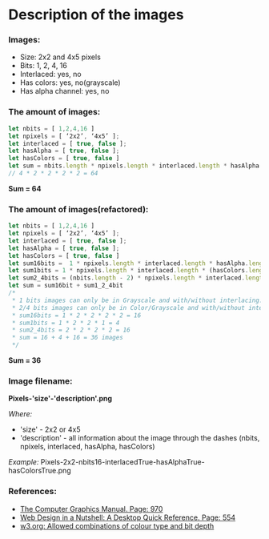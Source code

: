 # Description of the images

### Images:
* Size: 2x2 and 4x5 pixels
* Bits: 1, 2, 4, 16
* Interlaced: yes, no
* Has colors: yes, no(grayscale)
* Has alpha channel: yes, no

### The amount of images:
```javascript
let nbits = [ 1,2,4,16 ]
let npixels = [ ‘2x2’, ‘4x5’ ]; 
let interlaced = [ true, false ];
let hasAlpha = [ true, false ];
let hasColors = [ true, false ]
let sum = nbits.length * npixels.length * interlaced.length * hasAlpha.length * hasColors.length;
// 4 * 2 * 2 * 2 * 2 = 64 
```
**Sum = 64**

### The amount of images(refactored):
```javascript
let nbits = [ 1,2,4,16 ]
let npixels = [ ‘2x2’, ‘4x5’ ]; 
let interlaced = [ true, false ];
let hasAlpha = [ true, false ];
let hasColors = [ true, false ]
let sum16bits =  1 * npixels.length * interlaced.length * hasAlpha.length * hasColors.length;
let sum1bits = 1 * npixels.length * interlaced.length * (hasColors.length - 1) 
let sum2_4bits = (nbits.length - 2) * npixels.length * interlaced.length  * hasColors.length
let sum = sum16bit + sum1_2_4bit
/* 
 * 1 bits images can only be in Grayscale and with/without interlacing.
 * 2/4 bits images can only be in Color/Grayscale and with/without interlacing.
 * sum16bits = 1 * 2 * 2 * 2 * 2 = 16
 * sum1bits = 1 * 2 * 2 * 1 = 4
 * sum2_4bits = 2 * 2 * 2 * 2 = 16
 * sum = 16 + 4 + 16 = 36 images
 */
```
**Sum = 36**

### Image filename:

**Pixels-'size'-'description'.png**

*Where:*
* 'size' - 2x2 or 4x5
* 'description' - all information about the image through the dashes (nbits, npixels, interlaced, hasAlpha, hasColors)

*Example:* Pixels-2x2-nbits16-interlacedTrue-hasAlphaTrue-hasColorsTrue.png

### References:
* [The Computer Graphics Manual. Page: 970](https://books.google.com.ua/books?id=DX4YstV76c4C&pg=PA970&lpg=PA970&dq=difference+between+1+2+4+bit+png&source=bl&ots=ZuEyDxGKhk&sig=ACfU3U0sZQpqMmeJ-ib7zDSUHH40GqqHag&hl=ru&sa=X&ved=2ahUKEwjojNizu-rpAhVtwqYKHZQLCRAQ6AEwF3oECAUQAQ#v=onepage&q=difference%20between%201%202%204%20bit%20png&f=false)
* [Web Design in a Nutshell: A Desktop Quick Reference. Page: 554](https://books.google.com.ua/books?id=QndQfp5YWCEC&pg=PA554&lpg=PA554&dq=difference+between+1+2+4+bit+png&source=bl&ots=O_NDHvaMUw&sig=ACfU3U1nTpeZu_V5jjGBIv_FIWS4SQAnUg&hl=ru&sa=X&ved=2ahUKEwjojNizu-rpAhVtwqYKHZQLCRAQ6AEwFXoECAoQAQ#v=onepage&q=difference%20between%201%202%204%20bit%20png&f=false)
* [w3.org: Allowed combinations of colour type and bit depth](https://www.w3.org/TR/PNG/#11IHDR)